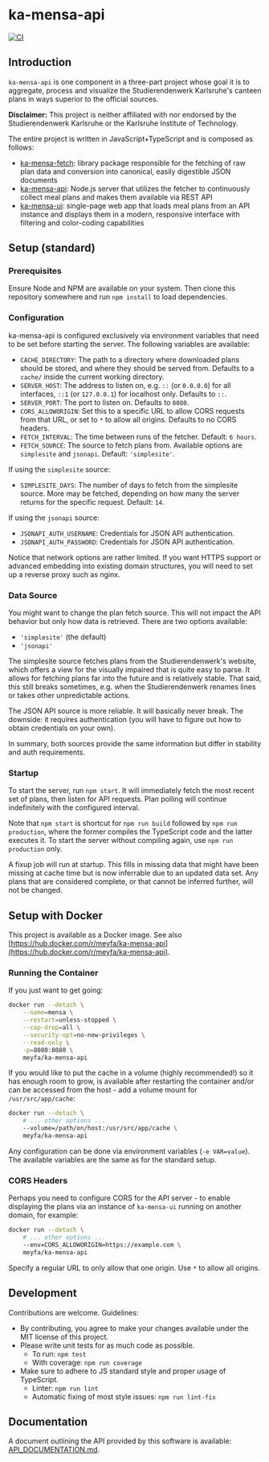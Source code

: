 # ka-mensa-api

[![CI](https://github.com/meyfa/ka-mensa-api/actions/workflows/main.yml/badge.svg)](https://github.com/meyfa/ka-mensa-api/actions/workflows/main.yml)


## Introduction

`ka-mensa-api` is one component in a three-part project whose goal it is to
aggregate, process and visualize the Studierendenwerk Karlsruhe's canteen plans
in ways superior to the official sources.

**Disclaimer:** This project is neither affiliated with nor endorsed by the
Studierendenwerk Karlsruhe or the Karlsruhe Institute of Technology.

The entire project is written in JavaScript+TypeScript and is composed as follows:

- [ka-mensa-fetch](https://github.com/meyfa/ka-mensa-fetch): library package
    responsible for the fetching of raw plan data and conversion into canonical,
    easily digestible JSON documents
- [ka-mensa-api](https://github.com/meyfa/ka-mensa-api): Node.js server that
    utilizes the fetcher to continuously collect meal plans and makes them
    available via REST API
- [ka-mensa-ui](https://github.com/meyfa/ka-mensa-ui): single-page web app
    that loads meal plans from an API instance and displays them in a modern,
    responsive interface with filtering and color-coding capabilities


## Setup (standard)

### Prerequisites

Ensure Node and NPM are available on your system. Then clone this repository
somewhere and run `npm install` to load dependencies.

### Configuration

ka-mensa-api is configured exclusively via environment variables that need to
be set before starting the server. The following variables are available:

- `CACHE_DIRECTORY`: The path to a directory where downloaded plans should be
  stored, and where they should be served from. Defaults to a `cache/` inside
  the current working directory.
- `SERVER_HOST`: The address to listen on, e.g. `::` (or `0.0.0.0`) for all
  interfaces, `::1` (or `127.0.0.1`) for localhost only. Defaults to `::`.
- `SERVER_PORT`: The port to listen on. Defaults to `8080`.
- `CORS_ALLOWORIGIN`: Set this to a specific URL to allow CORS requests from
  that URL, or set to `*` to allow all origins. Defaults to no CORS headers.
- `FETCH_INTERVAL`: The time between runs of the fetcher. Default: `6 hours`.
- `FETCH_SOURCE`: The source to fetch plans from. Available options are
  `simplesite` and `jsonapi`. Default: `'simplesite'`.

If using the `simplesite` source:

- `SIMPLESITE_DAYS`: The number of days to fetch from the simplesite
  source. More may be fetched, depending on how many the server returns for
  the specific request. Default: `14`.

If using the `jsonapi` source:

- `JSONAPI_AUTH_USERNAME`: Credentials for JSON API authentication.
- `JSONAPI_AUTH_PASSWORD`: Credentials for JSON API authentication.

Notice that network options are rather limited. If you want HTTPS support or
advanced embedding into existing domain structures, you will need to set up a
reverse proxy such as nginx.

### Data Source

You might want to change the plan fetch source. This will not impact the API
behavior but only how data is retrieved. There are two options available:

- `'simplesite'` (the default)
- `'jsonapi'`

The simplesite source fetches plans from the Studierendenwerk's website, which
offers a view for the visually impaired that is quite easy to parse. It allows
for fetching plans far into the future and is relatively stable. That said, this
still breaks sometimes, e.g. when the Studierendenwerk renames lines or takes
other unpredictable actions.

The JSON API source is more reliable. It will basically never break. The
downside: it requires authentication (you will have to figure out how to obtain
credentials on your own).

In summary, both sources provide the same information but differ in stability
and auth requirements.

### Startup

To start the server, run `npm start`. It will immediately fetch the most recent
set of plans, then listen for API requests. Plan polling will continue
indefinitely with the configured interval.

Note that `npm start` is shortcut for `npm run build` followed by `npm run production`,
where the former compiles the TypeScript code and the latter executes it.
To start the server without compiling again, use `npm run production` only.

A fixup job will run at startup. This fills in missing data that might have
been missing at cache time but is now inferrable due to an updated data set.
Any plans that are considered complete, or that cannot be inferred further,
will not be changed.


## Setup with Docker

This project is available as a Docker image. See also
[https://hub.docker.com/r/meyfa/ka-mensa-api](https://hub.docker.com/r/meyfa/ka-mensa-api).

### Running the Container

If you just want to get going:

```sh
docker run --detach \
    --name=mensa \
    --restart=unless-stopped \
    --cap-drop=all \
    --security-opt=no-new-privileges \
    --read-only \
    -p=8080:8080 \
    meyfa/ka-mensa-api
```

If you would like to put the cache in a volume (highly recommended!) so it has
enough room to grow, is available after restarting the container and/or can be
accessed from the host - add a volume mount for `/usr/src/app/cache`:

```sh
docker run --detach \
    # ... other options ...
    --volume=/path/on/host:/usr/src/app/cache \
    meyfa/ka-mensa-api
```

Any configuration can be done via environment variables (`-e VAR=value`). The
available variables are the same as for the standard setup.

### CORS Headers

Perhaps you need to configure CORS for the API server - to enable displaying
the plans via an instance of `ka-mensa-ui` running on another domain, for
example:

```sh
docker run --detach \
    # ... other options ...
    --env=CORS_ALLOWORIGIN=https://example.com \
    meyfa/ka-mensa-api
```

Specify a regular URL to only allow that one origin. Use `*` to allow all
origins.


## Development

Contributions are welcome. Guidelines:

- By contributing, you agree to make your changes available under the MIT
    license of this project.
- Please write unit tests for as much code as possible.
    * To run: `npm test`
    * With coverage: `npm run coverage`
- Make sure to adhere to JS standard style and proper usage of TypeScript.
    * Linter: `npm run lint`
    * Automatic fixing of most style issues: `npm run lint-fix`


## Documentation

A document outlining the API provided by this software is available:
[API_DOCUMENTATION.md](https://github.com/meyfa/ka-mensa-api/blob/master/API_DOCUMENTATION.md).
